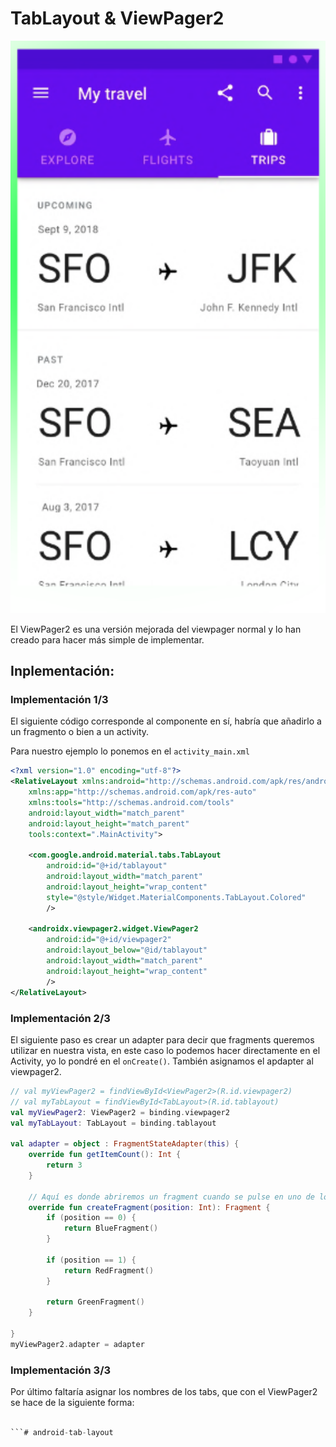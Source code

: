 # TabLayout & ViewPager2

<img src="imgs/tab-layout.png" width="600px"/>

El ViewPager2 es una versión mejorada del viewpager normal y lo han creado para hacer más simple de
implementar. 

## Inplementación:

### Implementación 1/3

El siguiente código corresponde al componente en sí, habría que añadirlo a un fragmento o bien a un
activity. 

Para nuestro ejemplo lo ponemos en el `activity_main.xml`

```xml
<?xml version="1.0" encoding="utf-8"?>
<RelativeLayout xmlns:android="http://schemas.android.com/apk/res/android"
    xmlns:app="http://schemas.android.com/apk/res-auto"
    xmlns:tools="http://schemas.android.com/tools"
    android:layout_width="match_parent"
    android:layout_height="match_parent"
    tools:context=".MainActivity">

    <com.google.android.material.tabs.TabLayout
        android:id="@+id/tablayout"
        android:layout_width="match_parent"
        android:layout_height="wrap_content"
        style="@style/Widget.MaterialComponents.TabLayout.Colored"
        />

    <androidx.viewpager2.widget.ViewPager2
        android:id="@+id/viewpager2"
        android:layout_below="@id/tablayout"
        android:layout_width="match_parent"
        android:layout_height="wrap_content"
        />
</RelativeLayout>
```

### Implementación 2/3

El siguiente paso es crear un adapter para decir que fragments queremos utilizar en nuestra vista, 
en este caso lo podemos hacer directamente en el Activity, yo lo pondré en el `onCreate()`. También 
asignamos el apdapter al viewpager2.

```kotlin
// val myViewPager2 = findViewById<ViewPager2>(R.id.viewpager2)
// val myTabLayout = findViewById<TabLayout>(R.id.tablayout)
val myViewPager2: ViewPager2 = binding.viewpager2
val myTabLayout: TabLayout = binding.tablayout

val adapter = object : FragmentStateAdapter(this) {
    override fun getItemCount(): Int {
        return 3
    }

    // Aquí es donde abriremos un fragment cuando se pulse en uno de los tabs
    override fun createFragment(position: Int): Fragment {
        if (position == 0) {
            return BlueFragment()
        }

        if (position == 1) {
            return RedFragment()
        }

        return GreenFragment()
    }

}
myViewPager2.adapter = adapter
```

### Implementación 3/3

Por último faltaría asignar los nombres de los tabs, que con el ViewPager2 se hace de la siguiente forma:

```kotlin

```# android-tab-layout
